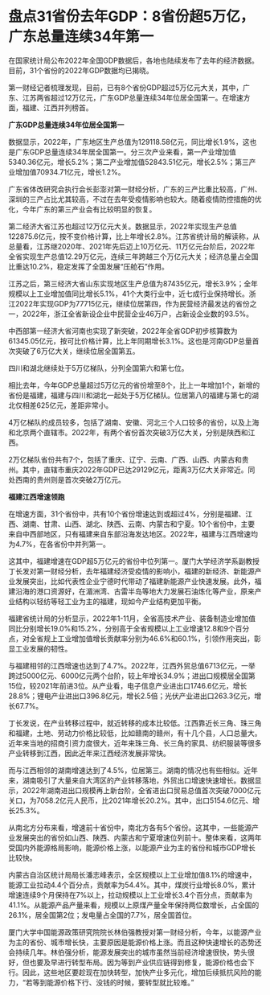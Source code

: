 # 盘点31省份去年GDP：8省份超5万亿，广东总量连续34年第一

在国家统计局公布2022年全国GDP数据后，各地也陆续发布了去年的经济数据。目前，31个省份的2022年GDP数据均已揭晓。

第一财经记者梳理发现，目前，已有8个省份GDP超过5万亿元大关，其中，广东、江苏两省超过12万亿元，广东GDP总量连续34年位居全国第一。在增速方面，福建、江西并列榜首。

**广东GDP总量连续34年位居全国第一**

数据显示，2022年，广东地区生产总值为129118.58亿元，同比增长1.9%，这也是广东GDP总量连续34年居全国第一。分三次产业来看，第一产业增加值5340.36亿元，增长5.2%；第二产业增加值52843.51亿元，增长2.5%；第三产业增加值70934.71亿元，增长1.2%。

广东省体改研究会执行会长彭澎对第一财经分析，广东的三产比重比较高，广州、深圳的三产占比尤其较高，不过在去年受疫情影响也较大。随着疫情防控措施的优化，今年广东的第三产业会有比较明显的恢复。

第二经济大省江苏也超过12万亿元大关。数据显示，2022年实现生产总值122875.6亿元，按不变价格计算，比上年增长2.8%。江苏省统计局的解读称，从总量看，江苏继2020年、2021年先后迈上10万亿元、11万亿元台阶后，2022年全省实现生产总值12.29万亿元，连续三年跨越三个万亿元大关；经济总量占全国比重达10.2%，稳定发挥了全国发展“压舱石”作用。

江苏之后，第三经济大省山东实现地区生产总值为87435亿元，增长3.9%；全年规模以上工业增加值同比增长5.1%，41个大类行业中，近七成行业保持增长。浙江2022年实现GDP为77715亿元，继续位居第四，作为民营经济最发达的省份之一，2022年，浙江全省新设企业中民营企业46万户，占新设企业数的93.5%。

中西部第一经济大省河南也实现了新突破，2022年全省GDP初步核算数为61345.05亿元，按可比价格计算，比上年同期增长3.1%。这也是河南GDP总量首次突破了6万亿大关，继续位居全国第五。

四川和湖北继续处于5万亿梯队，分列全国第六和第七位。

相比去年，今年GDP总量超过5万亿元的省份增至8个，比上一年增加1个，新增的省份是福建，福建与四川和湖北一起处于5万亿梯队。位居第八的福建与第七的湖北仅相差625亿元，差距非常小。

4万亿梯队的成员较多，包括了湖南、安徽、河北三个人口较多的省份，以及上海和北京两个直辖市。2022年，有两个省份首次突破3万亿大关，分别是陕西和江西。

2万亿梯队省份共有7个，包括了重庆、辽宁、云南、广西、山西、内蒙古和贵州。其中，直辖市重庆2022年GDP已达29129亿元，距离3万亿大关非常近。同处西南的贵州则是首次突破2万亿元。

**福建江西增速领跑**

在增速方面，31个省份中，共有10个省份增速达到或超过4%，分别是福建、江西、湖南、甘肃、山西、湖北、陕西、云南、内蒙古和宁夏。10个省份中，主要来自中西部地区，只有福建来自东部沿海发达地区。2022年，福建与江西增速均为4.7%，在各省份中并列第一。

这其中，福建增速在GDP超5万亿元的省份中位列第一。厦门大学经济学系副教授丁长发对第一财经分析，去年福建经济受疫情的影响小，福建的新经济、新能源产业发展突出，比如代表性企业宁德时代带动了福建新能源产业快速发展。此外，福建沿海的港口资源好，在湄洲湾、古雷半岛等地大力发展石油炼化等产业，原来产业结构以轻纺等轻工业为主的福建，现如今产业结构更加平衡。

福建省统计局的分析显示，2022年1-11月，全省高技术产业、装备制造业增加值同比分别增长19.0%和15.2%，分别高于全省规模以上工业增速12.8和9个百分点，对全省规上工业增加值增长贡献率分别为46.6%和60.1%，引领作用突出，彰显工业发展的韧性。

与福建相邻的江西增速也达到了4.7%。2022年，江西外贸总值6713亿元，一举跨过5000亿元、6000亿元两个台阶，较上年增长34.9%；进出口规模居全国第15位，较2021年前进3位。从产业看，电子信息产业进出口1746.6亿元，增长28.8%；锂电产业进出口396.8亿元，增长2.5倍；光伏产业进出口263.3亿元，增长67.7%。

丁长发说，在产业转移过程中，就近转移的成本比较低。江西靠近长三角、珠三角和福建，土地、劳动力价格比较低，比如赣南的赣州，有十几个县，人口总量大。近年来当地的招商引资力度很大，近年来珠三角、长三角的家具、纺织服装等很多产业转移到江西，因此近年来江西经济发展非常快。

而与江西相邻的湖南增速达到了4.5%，位居第三。湖南的情况也有些相似。近年来，湖南吸引了大量来自大湾区的产业转移落地，外贸出口增速快速增长。数据显示，2022年湖南进出口规模再上新台阶，全省进出口贸易总值首次突破7000亿元关口，为7058.2亿元人民币，比2021年增长20.2%。其中，出口5154.6亿元、增长25.3%。

从南北方分布来看，增速前十省份中，南北方各有5个省份。这其中，一些能源产业发展突出的省份如山西、陕西、内蒙古和宁夏增速位列前十。整体来看，这两年受国内外能源格局影响，能源价格上涨，以能源产业为主的省份和城市GDP增长比较快。

内蒙古自治区统计局局长潘志峰表示，全区规模以上工业增加值8.1%的增速中，能源工业拉动4.4个百分点，贡献率为54.4%。其中，煤炭行业增长8.0%，累计增速连续9个月保持在7%以上，拉动规模以上工业增长3.4个百分点，贡献率为41.1%。从能源产品产量来看，规模以上原煤产量全年保持两位数增长，占全国的26.1%，居全国第2位；发电量占全国的7.7%，居全国首位。

厦门大学中国能源政策研究院院长林伯强教授对第一财经分析，今年，以能源产业为主的省份、城市增长快，主要原因是能源价格上涨。而且这种快速增长的态势还会持续几年。林伯强分析，能源发展突出的城市虽然当前经济增速很快，势头很好，但也要及早进行转型布局。因为等到产业供应链得到修复，能源价格也会下行。因此，这些地区要趁现在加快转型，加快产业多元化，增加后续抵抗风险的能力，“若等到能源价格下行、没钱的时候，要转型就比较难。”

